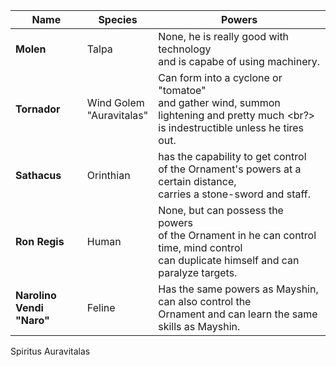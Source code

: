 |Name|Species|Powers|
|---|---|---|
|**Molen**| Talpa | None, he is really good with technology <br/> and is capabe of using machinery. |
|**Tornador**| Wind Golem <br/> "Auravitalas" | Can form into a cyclone or "tomatoe" <br/> and gather wind, summon lightening and pretty much <br?> is indestructible unless he tires out.
|**Sathacus**| Orinthian <br/> | has the capability to get control <br/> of the Ornament's powers at a certain distance, <br/> carries a stone-sword and staff.
|**Ron Regis**| Human | None, but can possess the powers <br/> of the Ornament in he can control time, mind control <br/> can duplicate himself and can paralyze targets. 
|**Narolino Vendi "Naro"**| Feline | Has the same powers as Mayshin, can also control the <br/> Ornament and can learn the same skills as Mayshin. 

Spiritus 
Auravitalas 
